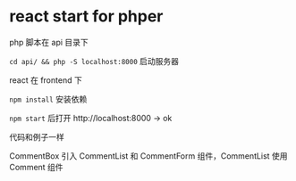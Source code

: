 # react start for phper

php 脚本在 api 目录下

`cd api/ && php -S localhost:8000` 启动服务器

react 在 frontend 下

`npm install` 安装依赖

`npm start` 后打开 http://localhost:8000  ->  ok

代码和例子一样

CommentBox 引入 CommentList 和 CommentForm 组件，CommentList 使用 Comment 组件
